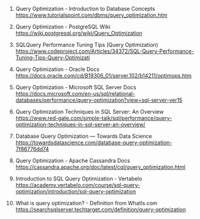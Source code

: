 

1. Query Optimization - Introduction to Database Concepts 
https://www.tutorialspoint.com/dbms/query_optimization.htm

2. Query Optimization - PostgreSQL Wiki 
https://wiki.postgresql.org/wiki/Query_Optimization

3. SQLQuery Performance Tuning Tips (Query Optimization) 
https://www.codeproject.com/Articles/34372/SQL-Query-Performance-Tuning-Tips-Query-Optimizati

4. Query Optimization - Oracle Docs 
https://docs.oracle.com/cd/B19306_01/server.102/b14211/optimops.htm

5. Query Optimization - Microsoft SQL Server Docs 
https://docs.microsoft.com/en-us/sql/relational-databases/performance/query-optimization?view=sql-server-ver15

6. Query Optimization Techniques in SQL Server: An Overview 
https://www.red-gate.com/simple-talk/sql/performance/query-optimization-techniques-in-sql-server-an-overview/

7. Database Query Optimization — Towards Data Science 
https://towardsdatascience.com/database-query-optimization-7f86776dd74

8. Query Optimization - Apache Cassandra Docs 
https://cassandra.apache.org/doc/latest/cql/query_optimization.html

9. Introduction to SQL Query Optimization - Vertabelo 
https://academy.vertabelo.com/course/sql-query-optimization/introduction/sql-query-optimization

10. What is query optimization? - Definition from WhatIs.com 
https://searchsqlserver.techtarget.com/definition/query-optimization